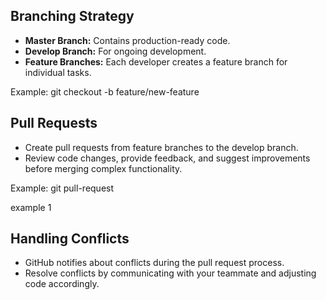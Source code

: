 
## Branching Strategy
- **Master Branch:** Contains production-ready code.
- **Develop Branch:** For ongoing development.
- **Feature Branches:** Each developer creates a feature branch for individual tasks.

Example:
git checkout -b feature/new-feature

## Pull Requests
- Create pull requests from feature branches to the develop branch.
- Review code changes, provide feedback, and suggest improvements before merging complex functionality.

Example:
git pull-request

example 1

## Handling Conflicts
- GitHub notifies about conflicts during the pull request process.
- Resolve conflicts by communicating with your teammate and adjusting code accordingly.
